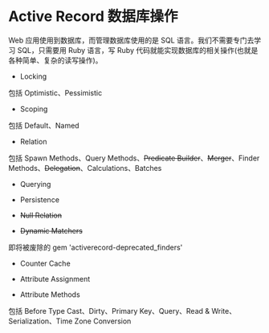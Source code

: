 # Active Record 数据库操作

Web 应用使用到数据库，而管理数据库使用的是 SQL 语言。我们不需要专门去学习 SQL，只需要用 Ruby 语言，写 Ruby 代码就能实现数据库的相关操作(也就是各种简单、复杂的读写操作)。

- Locking

包括 Optimistic、Pessimistic

- Scoping

包括 Default、Named

- Relation

包括 Spawn Methods、Query Methods、~~Predicate Builder~~、~~Merger~~、Finder Methods、~~Delegation~~、Calculations、Batches

- Querying

- Persistence

- ~~Null Relation~~

- ~~Dynamic Matchers~~

即将被废除的 gem 'activerecord-deprecated_finders'

- Counter Cache

- Attribute Assignment

- Attribute Methods

包括 Before Type Cast、Dirty、Primary Key、Query、Read & Write、Serialization、Time Zone Conversion
